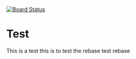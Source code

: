 [![Board Status](https://dev.azure.com/harveythompson0/5f58a5a6-10ee-44d3-96fb-d566d3c56fd7/783f0503-5fa7-4205-8c92-d87e6995adce/_apis/work/boardbadge/a73fd51e-ce49-47e7-9869-88009e9b203e)](https://dev.azure.com/harveythompson0/5f58a5a6-10ee-44d3-96fb-d566d3c56fd7/_boards/board/t/783f0503-5fa7-4205-8c92-d87e6995adce/Microsoft.RequirementCategory)
# Test
This is a test
this is to test the rebase
test rebase
